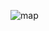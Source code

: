 ![map](https://user-images.githubusercontent.com/72799965/125021300-ee2f3500-e0ac-11eb-84f7-e5a5b91b6633.png)

